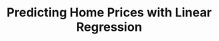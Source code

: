 ---
layout: page
permalink: /portfolio/home_prices
title: Predicting Home Prices with Linear Regression
header:
image:  
    feature: /assets/images/cornfield.jpg
---